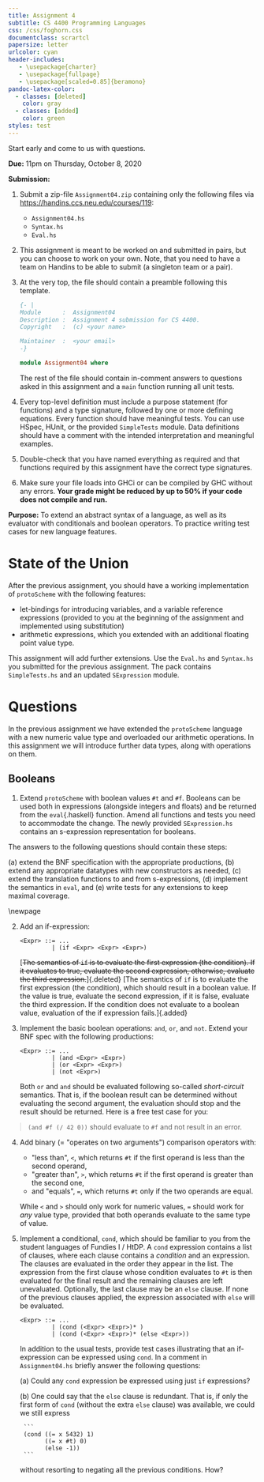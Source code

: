 ```yaml
---
title: Assignment 4
subtitle: CS 4400 Programming Languages
css: /css/foghorn.css
documentclass: scrartcl
papersize: letter
urlcolor: cyan
header-includes:
   - \usepackage{charter}
   - \usepackage{fullpage}
   - \usepackage[scaled=0.85]{beramono}
pandoc-latex-color:
  - classes: [deleted]
    color: gray
  - classes: [added]
    color: green
styles: test
---
```


Start early and come to us with questions.

**Due:** 11pm on Thursday, October 8, 2020 

**Submission:** 

1. Submit a zip-file `Assignment04.zip` containing only the following files via <https://handins.ccs.neu.edu/courses/119>:
    - `Assignment04.hs`
    - `Syntax.hs`
    - `Eval.hs`

2. This assignment is meant to be worked on and submitted in pairs, but you can choose to work on your own. Note, that you need to have a team on Handins to be able to submit (a singleton team or a pair).

3. At the very top, the file should contain a preamble following this template.

    ```haskell
    {- |
    Module      :  Assignment04
    Description :  Assignment 4 submission for CS 4400.
    Copyright   :  (c) <your name>

    Maintainer  :  <your email>
    -}

    module Assignment04 where

    ```

   The rest of the file should contain in-comment answers to questions asked in this assignment and a `main` function running all unit tests.

4. Every top-level definition must include a purpose statement (for functions) and a type signature, followed by one or more defining equations. Every function should have meaningful tests. You can use HSpec, HUnit, or the provided `SimpleTests` module. Data definitions should have a comment with the intended interpretation and meaningful examples.

5. Double-check that you have named everything as required and that functions required by this assignment have the correct type signatures.

6. Make sure your file loads into GHCi or can be compiled by GHC without any errors. **Your grade might be reduced by up to 50% if your code does not compile and run.**

**Purpose:** To extend an abstract syntax of a language, as well as its evaluator with conditionals and boolean operators. To practice writing test cases for new language features.

<!--**Grade:** To calculate your grade, we will take the following into account:

a) Does your code compile without errors?
b) Does it follow the above rules?
c) Are functions and constants named as specified? Do they have the correct types?
d) Does your code behave as specified? This will be determined by unit testing. 
e) How readable is your code?
-->

# State of the Union

After the previous assignment, you should have a working implementation of `protoScheme` with the following features:

- let-bindings for introducing variables, and a variable reference expressions (provided to you at the beginning of the assignment and implemented using substitution)
- arithmetic expressions, which you extended with an additional floating point value type.

This assignment will add further extensions. Use the `Eval.hs` and `Syntax.hs` you submitted for the previous assignment. The pack contains `SimpleTests.hs` and an updated `SExpression` module.

# Questions

In the previous assignment we have extended the `protoScheme` language with a new numeric value type and overloaded our arithmetic operations. In this assignment we will introduce further data types, along with operations on them.

## Booleans

1. Extend `protoScheme` with boolean values `#t` and `#f`. Booleans can be used both in expressions (alongside integers and floats) and be returned from the `eval`{.haskell} function. Amend all functions and tests you need to accommodate the change. The newly provided `SExpression.hs` contains an s-expression representation for booleans.

The answers to the following questions should contain these steps:

  (a) extend the BNF specification with the appropriate productions,
  (b) extend any appropriate datatypes with new constructors as needed,
  (c) extend the translation functions to and from s-expressions, 
  (d) implement the semantics in `eval`, and
  (e) write tests for any extensions to keep maximal coverage.

\newpage 

2. Add an if-expression:

    ``` 
    <Expr> ::= ...
             | (if <Expr> <Expr> <Expr>)
    ```

   [~~The semantics of `if` is to evaluate the first expression (the condition). If it evaluates to true, evaluate the second expression, otherwise, evaluate the third expression.~~]{.deleted}
   [The semantics of `if` is to evaluate the first expression (the condition), which should result in a boolean value. If the value is true, evaluate the second expression, if it is false, evaluate the third expression. If the condition does not evaluate to a boolean value, evaluation of the if expression fails.]{.added}

3. Implement the basic boolean operations: `and`, `or`, and `not`. Extend your BNF spec with the following productions:

    ```
    <Expr> ::= ...
             | (and <Expr> <Expr>)
             | (or <Expr> <Expr>)
             | (not <Expr>)
    ```
    
   <!--    (a) Extend `Expr`{.haskell} with the corresponding clauses.

    (b) Modify the syntax functions as needed.-->

   <!-- (c) Implement the semantics for the operators. -->

    Both `or` and `and` should be evaluated following so-called *short-circuit* semantics. That is, if the boolean result can be determined without evaluating the second argument, the evaluation should stop and the result should be returned. Here is a free test case for you:

  > `(and #f (/ 42 0))` should evaluate to `#f` and not result in an error.

4. Add binary (= "operates on two arguments") comparison operators with: 

    - "less than", `<`, which returns `#t` if the first operand is less than the second operand,
    - "greater than", `>`, which returns `#t` if the first operand is greater than the second one,
    - and "equals", `=`, which returns `#t` only if the two operands are equal.

   While `<` and `>` should only work for numeric values, `=` should work for *any* value type, provided that both operands evaluate to the same type of value.

4. Implement a conditional, `cond`, which should be familiar to you from the student languages of Fundies I / HtDP. A `cond` expression contains a list of clauses, where each clause contains a *condition* and an expression. The clauses are evaluated in the order they appear in the list. The expression from the first clause whose condition evaluates to `#t` is then evaluated for the final result and the remaining clauses are left unevaluated. Optionally, the last clause may be an `else` clause. If none of the previous clauses applied, the expression associated with `else` will be evaluated.

    ```
    <Expr> ::= ...
             | (cond (<Expr> <Expr>)* )
             | (cond (<Expr> <Expr>)* (else <Expr>))
    ```

   In addition to the usual tests, provide test cases illustrating that an if-expression can be expressed using `cond`. In a comment in `Assignment04.hs` briefly answer the following questions:

   (a) Could any `cond` expression be expressed using just `if` expressions?

   (b) One could say that the `else` clause is redundant. That is, if only the first form of `cond` (without the extra `else` clause) was available, we could we still express

        ```
        (cond ((= x 5432) 1)
              ((= x #t) 0)
              (else -1))
        ```

      without resorting to negating all the previous conditions. How?
